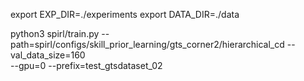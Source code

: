 


export EXP_DIR=./experiments
export DATA_DIR=./data

python3 spirl/train.py --path=spirl/configs/skill_prior_learning/gts_corner2/hierarchical_cd --val_data_size=160 \
--gpu=0 --prefix=test_gtsdataset_02